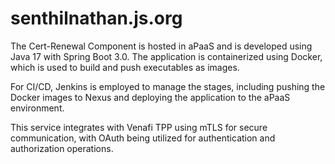 # senthilnathan.js.org
The Cert-Renewal Component is hosted in aPaaS and is developed using Java 17 with Spring Boot 3.0. The application is containerized using Docker, which is used to build and push executables as images.

For CI/CD, Jenkins is employed to manage the stages, including pushing the Docker images to Nexus and deploying the application to the aPaaS environment.

This service integrates with Venafi TPP using mTLS for secure communication, with OAuth being utilized for authentication and authorization operations.
